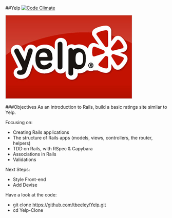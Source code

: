 ##Yelp [![Code Climate](https://codeclimate.com/github/tbeeley/Yelp-Clone/badges/gpa.svg)](https://codeclimate.com/github/tbeeley/Yelp-Clone)

![Image](/app/assets/images/yelp.png)

###Objectives As an introduction to Rails, build a basic ratings site similar to Yelp.

Focusing on:

- Creating Rails applications
- The structure of Rails apps (models, views, controllers, the router, helpers)
- TDD on Rails, with RSpec & Capybara
- Associations in Rails
- Validations

Next Steps:

- Style Front-end
- Add Devise

Have a look at the code:

- git clone https://github.com/tbeeley/Yelp.git
- cd Yelp-Clone

